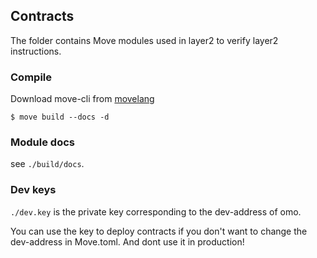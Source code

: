 ## Contracts

The folder contains Move modules used in layer2 to verify layer2 instructions.

### Compile

Download move-cli from [movelang](https://github.com/move-language/move)

```
$ move build --docs -d
```

### Module docs

see `./build/docs`.

### Dev keys

`./dev.key` is the private key corresponding to the dev-address of omo.

You can use the key to deploy contracts if you don't want to change the dev-address in Move.toml.
And dont use it in production!